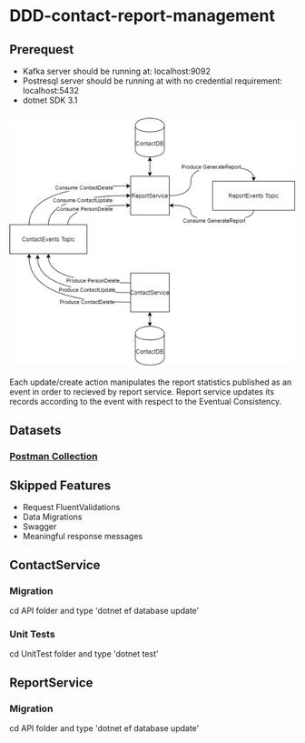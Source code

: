 # DDD-contact-report-management

## Prerequest
- Kafka server should be running at: localhost:9092
- Postresql server should be running at with no credential requirement: localhost:5432
- dotnet SDK 3.1


### ![Achitecture](/Architecture.png)

Each update/create action manipulates the report statistics published as an event in order to recieved by report service. Report service updates its records according to the event with respect to the Eventual Consistency.

## Datasets

### [Postman Collection](/setur.postman_collection.json)

 ## Skipped Features
 - Request FluentValidations
 - Data Migrations
 - Swagger
 - Meaningful response messages

## ContactService
### Migration
cd API folder and type 'dotnet ef database update'
### Unit Tests
cd UnitTest folder and type 'dotnet test'

## ReportService
### Migration
cd API folder and type 'dotnet ef database update'


